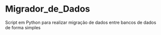 # Migrador_de_Dados
Script em Python para realizar migração de dados entre bancos de dados de forma simples 
